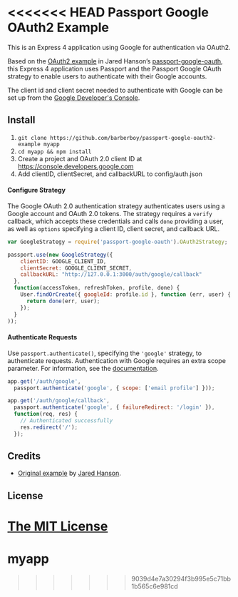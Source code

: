 <<<<<<< HEAD
Passport Google OAuth2 Example
==============================

This is an Express 4 application using Google for authentication via OAuth2.

Based on the [OAuth2 example](https://github.com/jaredhanson/passport-google-oauth/tree/master/examples/oauth2)
in Jared Hanson’s [passport-google-oauth](https://github.com/jaredhanson/passport-google-oauth), 
this Express 4 application uses Passport and the Passport Google OAuth strategy
to enable users to authenticate with their Google accounts.

The client id and client secret needed to authenticate with Google can be set up
from the [Google Developer's Console](https://console.developers.google.com).

## Install

1. `git clone https://github.com/barberboy/passport-google-oauth2-example myapp`
2. `cd myapp && npm install`
3.  Create a project and OAuth 2.0 client ID at <https://console.developers.google.com>
4.  Add clientID, clientSecret, and callbackURL to config/auth.json


#### Configure Strategy

The Google OAuth 2.0 authentication strategy authenticates users using a Google
account and OAuth 2.0 tokens.  The strategy requires a `verify` callback, which
accepts these credentials and calls `done` providing a user, as well as
`options` specifying a client ID, client secret, and callback URL.

```Javascript
var GoogleStrategy = require('passport-google-oauth').OAuth2Strategy;

passport.use(new GoogleStrategy({
    clientID: GOOGLE_CLIENT_ID,
    clientSecret: GOOGLE_CLIENT_SECRET,
    callbackURL: "http://127.0.0.1:3000/auth/google/callback"
  },
  function(accessToken, refreshToken, profile, done) {
    User.findOrCreate({ googleId: profile.id }, function (err, user) {
      return done(err, user);
    });
  }
));
```

#### Authenticate Requests

Use `passport.authenticate()`, specifying the `'google'` strategy, to
authenticate requests. Authentication with Google requires an extra scope
parameter.  For information, see the
[documentation](https://developers.google.com/+/api/oauth#scopes).

```Javascript
app.get('/auth/google',
  passport.authenticate('google', { scope: ['email profile'] }));

app.get('/auth/google/callback',
  passport.authenticate('google', { failureRedirect: '/login' }),
  function(req, res) {
    // Authenticated successfully
    res.redirect('/');
  });
```

## Credits

  - [Original example](https://github.com/jaredhanson/passport-google-oauth/tree/master/examples/oauth2)
    by [Jared Hanson](http://github.com/jaredhanson).

## License

[The MIT License](http://benbarber.mit-license.org/)
=======
# myapp
>>>>>>> 9039d4e7a30294f3b995e5c71bb1b565c6e981cd
